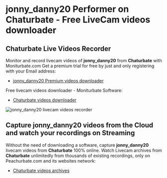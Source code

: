# jonny_danny20 Performer on Chaturbate - Free LiveCam videos downloader

## Chaturbate Live Videos Recorder

Monitor and record livecam videos of **jonny_danny20** from **Chaturbate** with Moniturbate.com
Get a premium trial for free by just and only registering with your Email address:
* [jonny_danny20 Premium videos downloader](https://moniturbate.com/request-demo-licence-key.html)

Free livecam videos downloader - Moniturbate Software:
* [Chaturbate videos downloader](https://moniturbate.com/moniturbate-download-software.html)

![jonny_danny20 livecam videos recorder](https://peachurnet.com/templates/moniturbate-software.png)


## Capture jonny_danny20 videos from the Cloud and watch your recordings on Streaming

Without the need of downloading a software, capture **jonny_danny20** livecam videos from **Chaturbate** 100% online.
Watch Livecam archives from **Chaturbate** unlimitedly from thousands of existing recordings, only on Peachurbate.com and its websites network:
* [Chaturbate videos archives](https://peachurnet.com/)